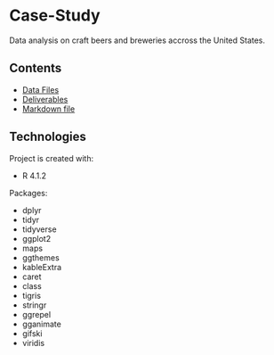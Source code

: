 # Case-Study
Data analysis on craft beers and breweries accross the United States.

## Contents
* [Data Files](https://github.com/KendallScott/Case-Study/tree/main/Data%20Files)
* [Deliverables](https://github.com/KendallScott/Case-Study/tree/main/Deliverables)
* [Markdown file](https://github.com/KendallScott/Case-Study/blob/main/Base%20code.rmd)

## Technologies
Project is created with:
* R 4.1.2


Packages:
* dplyr
* tidyr
* tidyverse
* ggplot2
* maps
* ggthemes
* kableExtra
* caret
* class
* tigris
* stringr
* ggrepel
* gganimate
* gifski
* viridis

